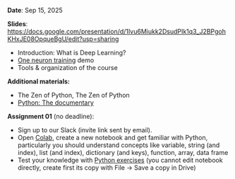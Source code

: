 **Date**: Sep 15, 2025

**Slides**: https://docs.google.com/presentation/d/1Ivu6Miukk2DsudPIk1q3_J2BPgohKHxJE08OpqueBgU/edit?usp=sharing

* Introduction: What is Deep Learning?
* [One neuron training](https://colab.research.google.com/drive/1TxXqr1w4MNg4HYS8QI8YNArGK5_vO40Y?usp=sharing) demo
* Tools & organization of the course

**Additional materials:**
* The Zen of Python, The Zen of Python
* [Python: The documentary](https://youtu.be/GfH4QL4VqJ0?si=2Dej7H18mHHJeSoW)

**Assignment 01** (no deadline):

* Sign up to our Slack (invite link sent by email).
* Open [Colab](https://colab.research.google.com/), create a new notebook and get familiar with Python, particularly you should understand concepts like variable, string (and index), list (and index), dictionary (and keys), function, array, data frame
* Test your knowledge with [Python exercises](https://bit.ly/pythonbrno) (you cannot edit notebook directly, create first its copy with File -> Save a copy in Drive)